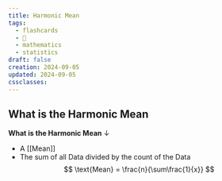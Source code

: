 ```yaml
---
title: Harmonic Mean
tags:
  - flashcards
  - 🌱
  - mathematics
  - statistics
draft: false
creation: 2024-09-05
updated: 2024-09-05
cssclasses: 
---
```

## What is the Harmonic Mean

**What is the Harmonic Mean**
↓
- A [[Mean]]
- The sum of all Data divided by the count of the Data
$$
\text{Mean} = \frac{n}{\sum\frac{1}{x}}
$$
<!--SR:!2024-12-31,15,290-->
